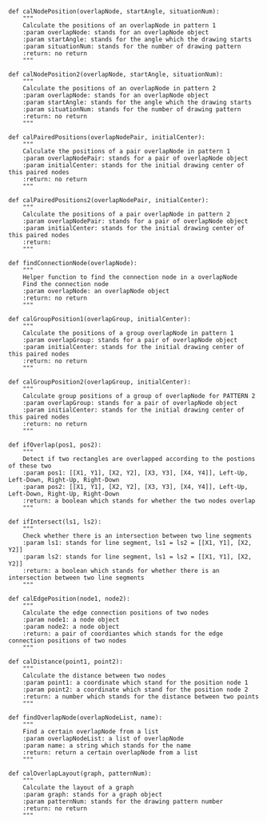     def calNodePosition(overlapNode, startAngle, situationNum):
        """
        Calculate the positions of an overlapNode in pattern 1
        :param overlapNode: stands for an overlapNode object
        :param startAngle: stands for the angle which the drawing starts
        :param situationNum: stands for the number of drawing pattern
        :return: no return
        """

    def calNodePosition2(overlapNode, startAngle, situationNum):
        """
        Calculate the positions of an overlapNode in pattern 2
        :param overlapNode: stands for an overlapNode object
        :param startAngle: stands for the angle which the drawing starts
        :param situationNum: stands for the number of drawing pattern
        :return: no return
        """

    def calPairedPositions(overlapNodePair, initialCenter):
        """
        Calculate the positions of a pair overlapNode in pattern 1
        :param overlapNodePair: stands for a pair of overlapNode object
        :param initialCenter: stands for the initial drawing center of this paired nodes
        :return: no return
        """

    def calPairedPositions2(overlapNodePair, initialCenter):
        """
        Calculate the positions of a pair overlapNode in pattern 2
        :param overlapNodePair: stands for a pair of overlapNode object
        :param initialCenter: stands for the initial drawing center of this paired nodes
        :return:
        """

    def findConnectionNode(overlapNode):
        """
        Helper function to find the connection node in a overlapNode
        Find the connection node
        :param overlapNode: an overlapNode object
        :return: no return
        """

    def calGroupPosition1(overlapGroup, initialCenter):
        """
        Calculate the positions of a group overlapNode in pattern 1
        :param overlapGroup: stands for a pair of overlapNode object
        :param initialCenter: stands for the initial drawing center of this paired nodes
        :return: no return
        """

    def calGroupPosition2(overlapGroup, initialCenter):
        """
        Calculate group positions of a group of overlapNode for PATTERN 2
        :param overlapGroup: stands for a pair of overlapNode object
        :param initialCenter: stands for the initial drawing center of this paired nodes
        :return: no return
        """

    def ifOverlap(pos1, pos2):
        """
        Detect if two rectangles are overlapped according to the postions of these two
        :param pos1: [[X1, Y1], [X2, Y2], [X3, Y3], [X4, Y4]], Left-Up, Left-Down, Right-Up, Right-Down
        :param pos2: [[X1, Y1], [X2, Y2], [X3, Y3], [X4, Y4]], Left-Up, Left-Down, Right-Up, Right-Down
        :return: a boolean which stands for whether the two nodes overlap
        """

    def ifIntersect(ls1, ls2):
        """
        Check whether there is an intersection between two line segments
        :param ls1: stands for line segment, ls1 = ls2 = [[X1, Y1], [X2, Y2]]
        :param ls2: stands for line segment, ls1 = ls2 = [[X1, Y1], [X2, Y2]]
        :return: a boolean which stands for whether there is an intersection between two line segments
        """

    def calEdgePosition(node1, node2):
        """
        Calculate the edge connection positions of two nodes
        :param node1: a node object
        :param node2: a node object
        :return: a pair of coordiantes which stands for the edge connection positions of two nodes
        """

    def calDistance(point1, point2):
        """
        Calculate the distance between two nodes
        :param point1: a coordinate which stand for the position node 1
        :param point2: a coordinate which stand for the position node 2
        :return: a number which stands for the distance between two points
        """

    def findOverlapNode(overlapNodeList, name):
        """
        Find a certain overlapNode from a list
        :param overlapNodeList: a list of overlapNode
        :param name: a string which stands for the name
        :return: return a certain overlapNode from a list
        """

    def calOverlapLayout(graph, patternNum):
        """
        Calculate the layout of a graph
        :param graph: stands for a graph object
        :param patternNum: stands for the drawing pattern number
        :return: no return
        """